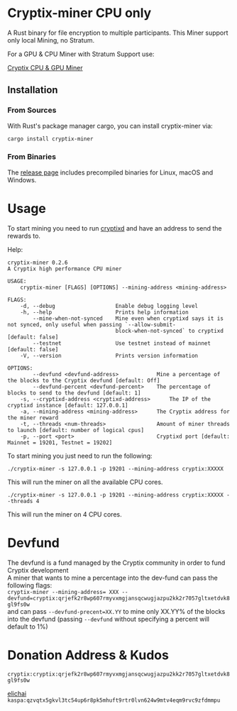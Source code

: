 # Cryptix-miner CPU only

A Rust binary for file encryption to multiple participants. This Miner support only local Mining, no Stratum.


For a GPU & CPU Miner with Stratum Support use:


[Cryptix CPU & GPU Miner](https://github.com/cryptix-network/cryptix-miner/) 


## Installation
### From Sources
With Rust's package manager cargo, you can install cryptix-miner via:

```sh
cargo install cryptix-miner
```

### From Binaries
The [release page](https://github.com/cryptix-network/cryptix-miner-cpu/releases) includes precompiled binaries for Linux, macOS and Windows.


# Usage
To start mining you need to run [cryptixd](https://github.com/cryptix-network/rusty-cryptix) and have an address to send the rewards to.

Help:
```
cryptix-miner 0.2.6
A Cryptix high performance CPU miner

USAGE:
    cryptix-miner [FLAGS] [OPTIONS] --mining-address <mining-address>

FLAGS:
    -d, --debug                   Enable debug logging level
    -h, --help                    Prints help information
        --mine-when-not-synced    Mine even when cryptixd says it is not synced, only useful when passing `--allow-submit-
                                  block-when-not-synced` to cryptixd  [default: false]
        --testnet                 Use testnet instead of mainnet [default: false]
    -V, --version                 Prints version information

OPTIONS:
        --devfund <devfund-address>            Mine a percentage of the blocks to the Cryptix devfund [default: Off]
        --devfund-percent <devfund-percent>    The percentage of blocks to send to the devfund [default: 1]
    -s, --cryptixd-address <cryptixd-address>      The IP of the cryptixd instance [default: 127.0.0.1]
    -a, --mining-address <mining-address>      The Cryptix address for the miner reward
    -t, --threads <num-threads>                Amount of miner threads to launch [default: number of logical cpus]
    -p, --port <port>                          Cryptixd port [default: Mainnet = 19201, Testnet = 19202]
```

To start mining you just need to run the following:

`./cryptix-miner -s 127.0.0.1 -p 19201 --mining-address cryptix:XXXXX`


This will run the miner on all the available CPU cores.

`./cryptix-miner -s 127.0.0.1 -p 19201 --mining-address cryptix:XXXXX --threads 4 `

This will run the miner on 4 CPU cores.

# Devfund
The devfund is a fund managed by the Cryptix community in order to fund Cryptix development <br>
A miner that wants to mine a percentage into the dev-fund can pass the following flags: <br>
`cryptix-miner --mining-address= XXX --devfund=cryptix:qrjefk2r8wp607rmyvxmgjansqcwugjazpu2kk2r7057gltxetdvk8gl9fs0w` <br>
and can pass `--devfund-precent=XX.YY` to mine only XX.YY% of the blocks into the devfund (passing `--devfund` without specifying a percent will default to 1%)

# Donation Address & Kudos
`cryptix:cryptix:qrjefk2r8wp607rmyvxmgjansqcwugjazpu2kk2r7057gltxetdvk8gl9fs0w`

 [elichai](https://github.com/elichai) `kaspa:qzvqtx5gkvl3tc54up6r8pk5mhuft9rtr0lvn624w9mtv4eqm9rvc9zfdmmpu`
